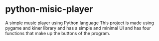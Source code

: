 # python-misic-player
A simple music player using Python language
This project is made using pygame and kiner library and has a simple and minimal UI and has four functions that make up the buttons of the program.
